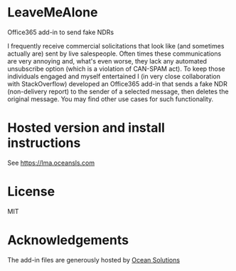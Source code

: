 # LeaveMeAlone
Office365 add-in to send fake NDRs

I frequently receive commercial solicitations that look like (and sometimes actually are) sent by live salespeople. Often times these communications are very annoying and, what's even worse, they lack any automated unsubscribe option (which is a violation of CAN-SPAM act). To keep those individuals engaged and myself entertained I (in very close collaboration with StackOverflow) developed an Office365 add-in that sends a fake NDR (non-delivery report) to the sender of a selected message, then deletes the original message. You may find other use cases for such functionality.

# Hosted version and install instructions
See https://lma.oceansls.com

# License
MIT

# Acknowledgements
The add-in files are generously hosted by [Ocean Solutions](https://oceansls.com)
